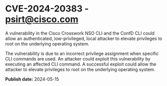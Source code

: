 # CVE-2024-20383 - psirt@cisco.com

A vulnerability in the Cisco Crosswork NSO CLI and the ConfD CLI could allow an authenticated, low-privileged, local attacker to elevate privileges to root on the underlying operating system.
 The vulnerability is due to an incorrect privilege assignment when specific CLI commands are used. An attacker could exploit this vulnerability by executing an affected CLI command. A successful exploit could allow the attacker to elevate privileges to root on the underlying operating system.

**Publish date:** 2024-05-15
